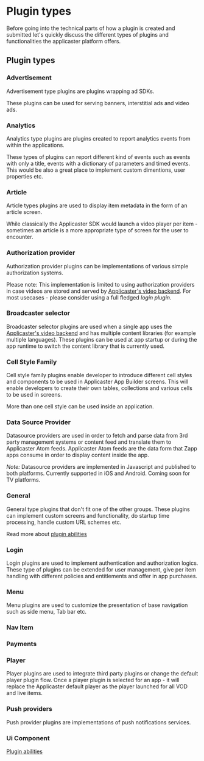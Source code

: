 # Plugin types

Before going into the technical parts of how a plugin is created and submitted let's quickly discuss the different types of plugins and functionalities the applicaster platform offers.

## Plugin types

### Advertisement
Advertisement type plugins are plugins wrapping ad SDKs.

These plugins can be used for serving banners, interstitial ads and video ads.

### Analytics
Analytics type plugins are plugins created to report analytics events from within the applications.

These types of plugins can report different kind of events such as events with only a title, events with a dictionary of parameters and timed events.
This would be also a great place to implement custom dimentions, user properties etc.

### Article
Article types plugins are used to display item metadata in the form of an article screen.

While classically the Applicaster SDK would launch a video player per item - sometimes an article is a more appropriate type of screen for the user to encounter.

### Authorization provider
Authorization provider plugins can be implementations of various simple authorization systems.

Please note: This implementation is limited to using authorization providers in case videos are stored and served by [Applicaster's video backend](https://admin.applicaster.com).
For most usecases - please consider using a full fledged *login plugin*.

### Broadcaster selector
Broadcaster selector plugins are used when a single app uses the [Applicaster's video backend](https://admin.applicaster.com) and has multiple content libraries (for example multiple languages).
These plugins can be used at app startup or during the app runtime to switch the content library that is currently used.

### Cell Style Family
Cell style family plugins enable developer to introduce different cell styles and components to be used in Applicaster App Builder screens.
This will enable developers to create their own tables, collections and various cells to be used in screens.

More than one cell style can be used inside an application.

### Data Source Provider
Datasource providers are used in order to fetch and parse data from 3rd party management systems or content feed and translate them to Applicaster Atom feeds.
Applicaster Atom feeds are the data form that Zapp apps consume in order to display content inside the app.

*Note:* Datasource providers are implemented in Javascript and published to both platforms. Currently supported in iOS and Android. Coming soon for TV platforms.

### General
General type plugins that don't fit one of the other groups.
These plugins can implement custom screens and functionality, do startup time processing, handle custom URL schemes etc.

Read more about [plugin abilities](/getting-started/plugin-abilities.md)

### Login
Login plugins are used to implement authentication and authorization logics.
These type of plugins can be extended for user management, give per item handling with different policies and entitlements and offer in app purchases.

### Menu
Menu plugins are used to customize the presentation of base navigation such as side menu, Tab bar etc.

### Nav Item

### Payments

### Player
Player plugins are used to integrate third party plugins or change the default player plugin flow.
Once a player plugin is selected for an app - it will replace the Applicaster default player as the player launched for all VOD and live items.

### Push providers
Push provider plugins are implementations of push notifications services.

### Ui Component

[Plugin abilities](/getting-started/plugin-abilities.md)